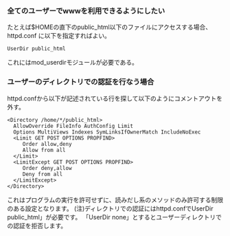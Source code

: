 ### 全てのユーザーでwwwを利用できるようにしたい
たとえば$HOMEの直下のpublic_html以下のファイルにアクセスする場合、httpd.conf
に以下を指定すればよい。
```
UserDir public_html
```
これにはmod_userdirモジュールが必要である。

### ユーザーのディレクトリでの認証を行なう場合
httpd.confから以下が記述されている行を探して以下のようにコメントアウトを外す。
```
<Directory /home/*/public_html>
  AllowOverride FileInfo AuthConfig Limit
  Options MultiViews Indexes SymLinksIfOwnerMatch IncludeNoExec
  <Limit GET POST OPTIONS PROPFIND>
     Order allow,deny
     Allow from all
  </Limit>
  <LimitExcept GET POST OPTIONS PROPFIND>
     Order deny,allow
     Deny from all
  </LimitExcept>
</Directory>
```

これはプログラムの実行を許可せずに、読みだし系のメソッドのみ許可する制限のある設定となります。
(注)ディレクトリでの認証にはhttpd.confでUserDir public_html」が必要です。
「UserDir none」とするとユーザーディレクトリでの認証を拒否します。
